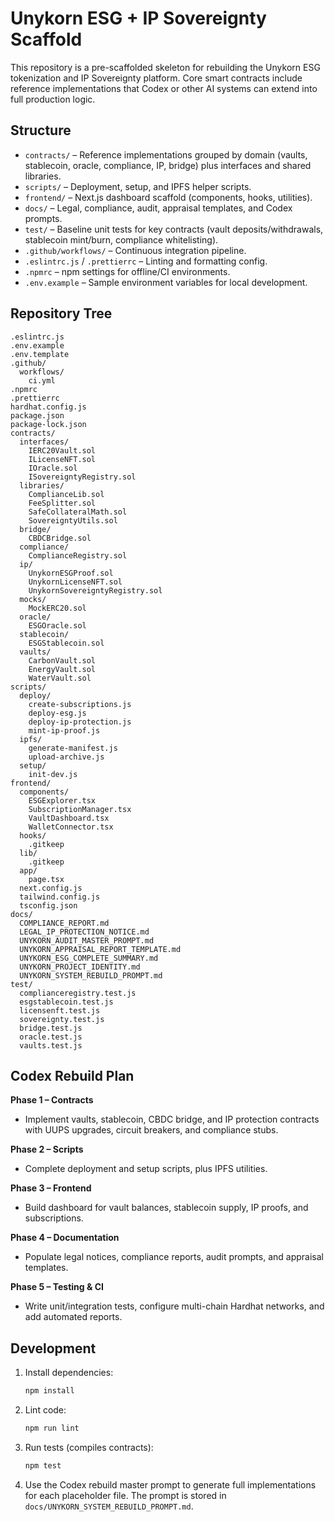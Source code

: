 # Unykorn ESG + IP Sovereignty Scaffold

This repository is a pre-scaffolded skeleton for rebuilding the Unykorn ESG tokenization and IP Sovereignty platform. Core smart contracts include reference implementations that Codex or other AI systems can extend into full production logic.

## Structure

- `contracts/` – Reference implementations grouped by domain (vaults, stablecoin, oracle, compliance, IP, bridge) plus interfaces and shared libraries.
- `scripts/` – Deployment, setup, and IPFS helper scripts.
- `frontend/` – Next.js dashboard scaffold (components, hooks, utilities).
- `docs/` – Legal, compliance, audit, appraisal templates, and Codex prompts.
- `test/` – Baseline unit tests for key contracts (vault deposits/withdrawals, stablecoin mint/burn, compliance whitelisting).
- `.github/workflows/` – Continuous integration pipeline.
- `.eslintrc.js` / `.prettierrc` – Linting and formatting config.
- `.npmrc` – npm settings for offline/CI environments.
- `.env.example` – Sample environment variables for local development.

## Repository Tree

```
.eslintrc.js
.env.example
.env.template
.github/
  workflows/
    ci.yml
.npmrc
.prettierrc
hardhat.config.js
package.json
package-lock.json
contracts/
  interfaces/
    IERC20Vault.sol
    ILicenseNFT.sol
    IOracle.sol
    ISovereigntyRegistry.sol
  libraries/
    ComplianceLib.sol
    FeeSplitter.sol
    SafeCollateralMath.sol
    SovereigntyUtils.sol
  bridge/
    CBDCBridge.sol
  compliance/
    ComplianceRegistry.sol
  ip/
    UnykornESGProof.sol
    UnykornLicenseNFT.sol
    UnykornSovereigntyRegistry.sol
  mocks/
    MockERC20.sol
  oracle/
    ESGOracle.sol
  stablecoin/
    ESGStablecoin.sol
  vaults/
    CarbonVault.sol
    EnergyVault.sol
    WaterVault.sol
scripts/
  deploy/
    create-subscriptions.js
    deploy-esg.js
    deploy-ip-protection.js
    mint-ip-proof.js
  ipfs/
    generate-manifest.js
    upload-archive.js
  setup/
    init-dev.js
frontend/
  components/
    ESGExplorer.tsx
    SubscriptionManager.tsx
    VaultDashboard.tsx
    WalletConnector.tsx
  hooks/
    .gitkeep
  lib/
    .gitkeep
  app/
    page.tsx
  next.config.js
  tailwind.config.js
  tsconfig.json
docs/
  COMPLIANCE_REPORT.md
  LEGAL_IP_PROTECTION_NOTICE.md
  UNYKORN_AUDIT_MASTER_PROMPT.md
  UNYKORN_APPRAISAL_REPORT_TEMPLATE.md
  UNYKORN_ESG_COMPLETE_SUMMARY.md
  UNYKORN_PROJECT_IDENTITY.md
  UNYKORN_SYSTEM_REBUILD_PROMPT.md
test/
  complianceregistry.test.js
  esgstablecoin.test.js
  licensenft.test.js
  sovereignty.test.js
  bridge.test.js
  oracle.test.js
  vaults.test.js
```

## Codex Rebuild Plan

**Phase 1 – Contracts**
- Implement vaults, stablecoin, CBDC bridge, and IP protection contracts with UUPS upgrades, circuit breakers, and compliance stubs.

**Phase 2 – Scripts**
- Complete deployment and setup scripts, plus IPFS utilities.

**Phase 3 – Frontend**
- Build dashboard for vault balances, stablecoin supply, IP proofs, and subscriptions.

**Phase 4 – Documentation**
- Populate legal notices, compliance reports, audit prompts, and appraisal templates.

**Phase 5 – Testing & CI**
- Write unit/integration tests, configure multi-chain Hardhat networks, and add automated reports.

## Development

1. Install dependencies:
   ```bash
   npm install
   ```
2. Lint code:
   ```bash
   npm run lint
   ```
3. Run tests (compiles contracts):
   ```bash
   npm test
   ```
4. Use the Codex rebuild master prompt to generate full implementations for each placeholder file.
   The prompt is stored in `docs/UNYKORN_SYSTEM_REBUILD_PROMPT.md`.
